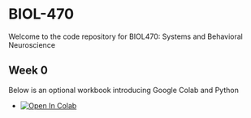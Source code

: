 # BIOL-470
Welcome to the code repository for BIOL470: Systems and Behavioral Neuroscience

## Week 0
Below is an optional workbook introducing Google Colab and Python
*  [![Open In Colab](https://colab.research.google.com/assets/colab-badge.svg)](https://github.com/mattsmiths/biol470/blob/main/BIOL470_Optional_Python_Intro.ipynb)
